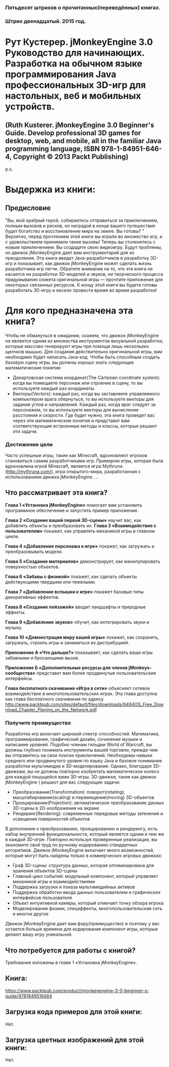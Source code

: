 ### Пятьдесят штрихов о прочитанных(переведённых) книгах. 
### Штрих двенадцатый. 2015 год.

# Рут Кустерер. jMonkeyEngine 3.0 Руководство для начинающих. Разработка на обычном языке программирования Java профессиональных 3D-игр для настольных, веб и мобильных устройств.
## (Ruth Kusterer. jMonkeyEngine 3.0 Beginner's Guide. Develop professional 3D games for desktop, web, and mobile, all in the familiar Java programming language, ISBN 978-1-84951-646-4, Copyright © 2013 Packt Publishing)

p.s.

# Выдержка из книги:

## Предисловие

"Вы, мой храбрый герой, собираетесь отправиться за приключением, полным вызовов и рисков, но наградой в конце вашего путешествия будет богатство и восстановление мира на земле. Вы готовы? "
Вероятно, перед прочтением этой книги вы играли во множество игр, и с удовольствием принимали такие вызовы! Теперь вы столкнетесь с новым приключением. Вы создадите свою видеоигру. Будут проблемы, но движок jMonkeyEngine дает вам инструментарий для их преодоления. Эта книга введет Java-разработчиков в разработку 3D-игр и показывает, как движок jMonkeyEngine может сделать жизнь разработчика игр легче.
Обратите внимание на то, что эта книга не касается ни разработки 3D-моделей и звуков, ни творческого процесса придумывания сюжета оригинальной игры — прочтите приложение для некоторых связанных ресурсов. К концу этой книги вы будете готовы разработать 3D-игру и весело провести время во время разработки!

# Для кого предназначена эта книга?

Чтобы не обмануться в ожидании, скажем, что движок jMonkeyEngine не является одним из множества инструментов визуальной разработки, которые массово генерируют игры при помощи лишь нескольких щелчков мышью. Для создания действительно оригинальной игры, вам необходимо будет написать Java-код. Чтобы быть способным создать базовую сцену игры, вы должны хорошо знать следующие математические понятия:
- Декартовская система координат(The Cartesian coordinate system): когда вы помещаете персонаж или строение в сцену, то вы используете каждый раз координаты.
- Векторы(Vectors): каждый раз, когда вы заставляете управляемого компьютером врага обернуться, то вы используете векторы для задания углов и направлений. Каждый раз, когда враг следует за персонажем, то вы используете векторы для вычисления расстояния и скорости.
Где будет нужно, эта книга проведет вас через эти математические понятия и представит вам соответствующие встроенные методы и классы, которые решают эти задачи.

### Достижение цели

Часто успешные игры, такие как Minecraft, вдохновляют игроков становиться самим разработчиками игр. Примером игры, которая была вдохновлена игрой Minecraft, является игра Mythruna (http://mythruna.com/), игра открытого-мира, разработанная с использованием движка jMonkeyEngine.
...

## Что рассматривает эта книга?

**Глава 1 «Установка jMonkeyEngine»** помогает вам установить программное обеспечение и запустить пример приложения. 

**Глава 2 «Создание вашей первой 3D-сцены»** научит вас, как добавлять объекты и преобразовать их.
**Глава 3 «Взаимодействие с пользователем»** покажет, как управлять механикой игры в главном цикле.

**Глава 4 «Добавление персонажа к игре»** покажет, как загружать и преобразовывать модели.

**Глава 5 «Создание материалов»** демонстрирует, как манипулировать поверхностью объектов.

**Глава 6 «Забавы с физикой»** покажет, как сделать объекты действующими твердыми или тяжелыми.
 
**Глава 7 «Добавление вспышки к игре»** покажет базовые типы декоративных эффектов.

**Глава 8 «Создание пейзажей»** вводит ландшафты и природные эффекты.

**Глава 9 «Добавление звуков»** обучит, как интегрировать звуки и музыку.

**Глава 10 «Демонстрация миру вашей игры»** покажет, как сохранять, загружать, строить игры и заниматься их дистрибуцией.

**Приложение A «Что дальше?»** показывает, как сделать ваши игры забавными и бросающими вызов.

**Приложение Б «Дополнительные ресурсы для членов jMonkeys-сообщества»** представит вам более продвинутые пользовательские интерфейсы.

**Глава бесплатного скачивания «Игра в сети»** объясняет сетевое взаимодействие в многопользовательских играх. Эта глава доступна как глава бесплатного скачивания по адресу  http://www.packtpub.com/sites/default/files/downloads/6464OS_Free_Download_Chapter_Playing_on_the_Network.pdf

### Получите преимущество

Разработка игр включает широкий спектр способностей. Математика, программирование, графический дизайн, сочинение музыки и написание уровней. Подобно членам гильдии World of Warcraft, вы должны глубоко понимать инструменты вашей торговли, прежде чем вы отправитесь на свои поиски приключений. Необходимы навыки среднего или продвинутого уровня по языку Java и базовое понимание разработки мультимедиа и 3D-моделирования.
Однако, благодаря 3D-движкам, вы не должны повторно изобретать математическое колесо для каждой пишущейся вами 3D-игры. 3D-движки, такие как движок jMonkeyEngine ) решают для вас следующие задачи:
 - Преобразование(Transformation): поворот(rotating), масштабирование(scaling) и перемещение(moving) 3D-объектов
 - Проецирование(Projection): автоматическое преобразование данных 3D-сцены в 2D-изображения на экране 
 - Рендеринг(Rendering): современные передовые методы затенения и освещения поверхностей объектов

В дополнение к преобразованию, проецированию и рендерингу, есть набор внутренней функциональности, который является одним и тем же в каждой 3D-игре. Повторно используя проверенные реализации, вы экономите свой труд по ручному кодированию стандартных алгоритмов. Движок jMonkeyEngine включает много возможностей, которые могут быть найдены только в коммерческих игровых движках:
 - Граф 3D-сцены: структура данных, которая оптимизирована для хранения объектов 3D-сцены 
 - Главный цикл событий: модульный компонент, который управляет механикой игры и взаимодействиями
 - Поддержка загрузки и показа мультимедийных активов 
 - Поддержка обработки ввода данных пользователем и графических интерфейсов пользователя 
 - Объект интуитивной камеры, который отмечает точку обзора игрока
 - Моделирование физики, спецэффекты, многопользовательская сеть и многое другое

Движок jMonkeyEngine дает вам фору(преимущество) и поэтому у вас остается больше времени для кодирования компонент игры, которые делают вашу игру уникальной.

## Что потребуется для работы с книгой?

Требования изложены в главе 1 «Установка jMonkeyEngine».

## Книга:
https://www.packtpub.com/product/jmonkeyengine-3-0-beginner-s-guide/9781849516464

## Загрузка кода примеров для этой книги:
Нет.
## Загрузка цветных изображений для этой книги:
Нет.
